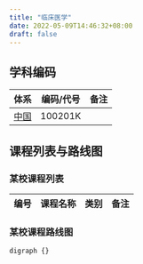 ```yaml
---
title: "临床医学"
date: 2022-05-09T14:46:32+08:00
draft: false
---
```


## 学科编码
| 体系 | 编码/代号 | 备注 |
| ---- | ---- | ---- |
| [中国](../../subject_system/china) | 100201K | |

## 课程列表与路线图

### 某校课程列表
| 编号 | 课程名称 | 类别 | 备注 |
| ---- | ---- | ---- | ---- |

### 某校课程路线图
```graphviz
digraph {}
```
